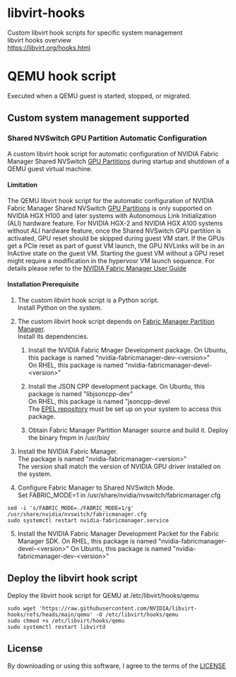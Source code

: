 libvirt-hooks
=============

Custom libvirt hook scripts for specific system management \
libvirt hooks overview\
https://libvirt.org/hooks.html

# QEMU hook script

Executed when a QEMU guest is started, stopped, or migrated.

## Custom system management supported

### Shared NVSwitch GPU Partition Automatic Configuration

A custom libvirt hook script for automatic configuration of NVIDIA Fabric Manager Shared NVSwitch [GPU Partitions](https://docs.nvidia.com/datacenter/tesla/fabric-manager-user-guide/index.html#gpu-partitions) during startup and shutdown of a QEMU guest virtual machine.

#### Limitation

The QEMU libvirt hook script for the automatic configuration of NVIDIA Fabric Manager Shared NVSwitch [GPU Partitions](https://docs.nvidia.com/datacenter/tesla/fabric-manager-user-guide/index.html#gpu-partitions) is only supported on NVIDIA HGX H100 and later systems with Autonomous Link Initialization (ALI) hardware feature.  For NVIDIA HGX-2 and NVIDIA HGX A100 systems without ALI hardware feature, once the Shared NVSwitch GPU partition is activated, GPU reset should be skipped during guest VM start.  If the GPUs get a PCIe reset as part of guest VM launch, the GPU NVLinks will be in an InActive state on the guest VM.  Starting the guest VM without a GPU reset might require a modification in the hypervosr VM launch sequence.  For details please refer to the [NVIDIA Fabric Manager User Guide](https://docs.nvidia.com/datacenter/tesla/fabric-manager-user-guide/index.html#starting-a-guest-virtual-machine)

#### Installation Prerequisite

1. The custom libvirt hook script is a Python script. \
Install Python on the system.

2. The custom libvirt hook script depends on [Fabric Manager Partition Manager](https://github.com/NVIDIA/Fabric-Manager-Client).  \
Install its dependencies.
    1. Install the NVIDIA Fabric Mnager Development package.
       On Ubuntu, this package is named "nvidia-fabricmanager-dev-\<version\>" \
       On RHEL, this package is named "nvidia-fabricmanager-devel-\<version\>"

    2. Install the JSON CPP development package.
       On Ubuntu, this package is named "libjsoncpp-dev" \
       On RHEL, this package is named "jsoncpp-devel \
       The [EPEL repository](https://www.redhat.com/en/blog/install-epel-linux) must be set up on your system to access this package.
       
    3. Obtain Fabric Manager Partition Manager source and build it.  Deploy the binary fmpm in /usr/bin/

3. Install the NVIDIA Fabric Manager. \
The package is named "nvidia-fabricmanager-\<version\>" \
The version shall match the version of NVIDIA GPU driver installed on the system.

4. Configure Fabric Manager to Shared NVSwitch Mode. \
Set FABRIC_MODE=1 in /usr/share/nvidia/nvswitch/fabricmanager.cfg

```
sed -i 's/FABRIC_MODE=./FABRIC_MODE=1/g' /usr/share/nvidia/nvswitch/fabricmanager.cfg
sudo systemctl restart nvidia-fabricmanager.service
```

5. Install the NVIDIA Fabric Manager Development Packet for the Fabric Manager SDK.
On RHEL, this package is named "nvidia-fabricmanager-devel-\<version\>"
On Ubuntu, this package is named "nvidia-fabricmanager-dev-\<version\>" 

## Deploy the libvirt hook script
Deploy the libvirt hook script for QEMU at /etc/libvirt/hooks/qemu
```
sudo wget 'https://raw.githubusercontent.com/NVIDIA/libvirt-hooks/refs/heads/main/qemu' -O /etc/libvirt/hooks/qemu
sudo chmod +x /etc/libvirt/hooks/qemu
sudo systemctl restart libvirtd
```
## License

By downloading or using this software, I agree to the terms of the [LICENSE](LICENSE)
